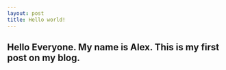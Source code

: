 ```yaml
---
layout: post 
title: Hello world! 
--- 
```

## Hello Everyone. My name is Alex. This is my first post on my blog.




